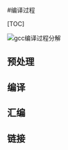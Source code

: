 #编译过程

[TOC]

![gcc编译过程分解](https://user-images.githubusercontent.com/37929138/147648453-2e3733b9-c512-4158-926a-42132af74e88.jpg)

## 预处理









## 编译









## 汇编





## 链接



